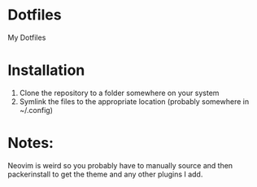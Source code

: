 # Dotfiles
My Dotfiles

# Installation
1. Clone the repository to a folder somewhere on your system
2. Symlink the files to the appropriate location (probably somewhere in ~/.config)

# Notes:
Neovim is weird so you probably have to manually source and then packerinstall to get
the theme and any other plugins I add.
